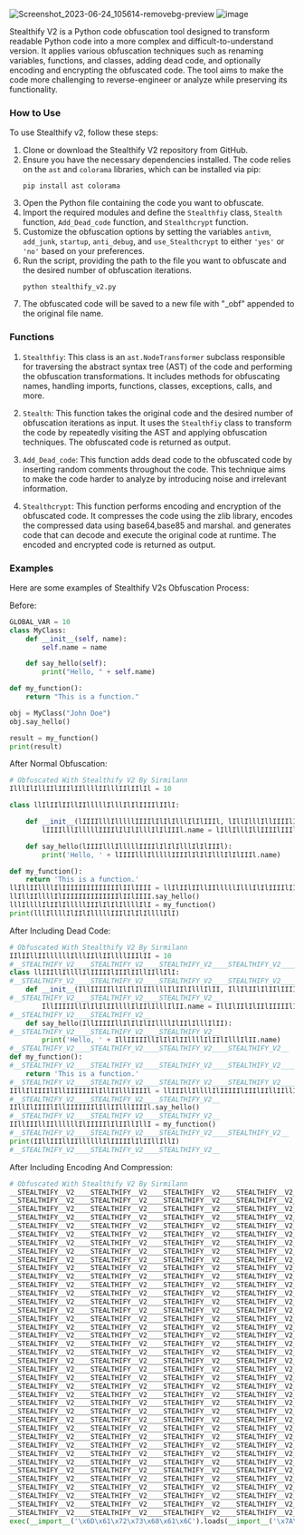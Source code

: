 ![Screenshot_2023-06-24_105614-removebg-preview](https://github.com/sirmilann/Stealthify-2.0/assets/94076644/43167b70-54a3-4015-a2d7-92ce1328ba5c)
![image](https://user-images.githubusercontent.com/94076644/208468748-e4e44944-f978-4806-980d-601202be9afa.png)

Stealthify V2 is a Python code obfuscation tool designed to transform readable Python code into a more complex and difficult-to-understand version. It applies various obfuscation techniques such as renaming variables, functions, and classes, adding dead code, and optionally encoding and encrypting the obfuscated code. The tool aims to make the code more challenging to reverse-engineer or analyze while preserving its functionality.

### How to Use

To use Stealthify v2, follow these steps:

1. Clone or download the Stealthify V2 repository from GitHub.
2. Ensure you have the necessary dependencies installed. The code relies on the `ast` and `colorama` libraries, which can be installed via pip:
   ```
   pip install ast colorama
   ```
3. Open the Python file containing the code you want to obfuscate.
4. Import the required modules and define the `Stealthfiy` class, `Stealth` function, `Add_Dead_code` function, and `Stealthcrypt` function.
5. Customize the obfuscation options by setting the variables `antivm`, `add_junk`, `startup`, `anti_debug`, and `use_Stealthcrypt` to either `'yes'` or `'no'` based on your preferences.
6. Run the script, providing the path to the file you want to obfuscate and the desired number of obfuscation iterations.
   ```
   python stealthify_v2.py
   ```
7. The obfuscated code will be saved to a new file with "_obf" appended to the original file name.

### Functions

1. `Stealthfiy`: This class is an `ast.NodeTransformer` subclass responsible for traversing the abstract syntax tree (AST) of the code and performing the obfuscation transformations.
It includes methods for obfuscating names, handling imports, functions, classes, exceptions, calls, and more.

3. `Stealth`: This function takes the original code and the desired number of obfuscation iterations as input. It uses the `Stealthfiy` class to transform the code by repeatedly visiting the AST and applying obfuscation techniques. The obfuscated code is returned as output.

4. `Add_Dead_code`: This function adds dead code to the obfuscated code by inserting random comments throughout the code. This technique aims to make the code harder to analyze by introducing noise and irrelevant information.

5. `Stealthcrypt`: This function performs encoding and encryption of the obfuscated code. It compresses the code using the zlib library, encodes the compressed data using base64,base85 and marshal. and generates code that can decode and execute the original code at runtime. The encoded and encrypted code is returned as output.

### Examples

Here are some examples of Stealthify V2s Obfuscation Process:

Before:
```python
GLOBAL_VAR = 10
class MyClass:
    def __init__(self, name):
        self.name = name

    def say_hello(self):
        print("Hello, " + self.name)

def my_function():
    return "This is a function."

obj = MyClass("John Doe")
obj.say_hello()

result = my_function()
print(result)
```
After Normal Obfuscation:
```python
# Obfuscated With Stealthify V2 By Sirmilann
IlllIlIllIIlIIIlIIllllIIlllIIlIIlIl = 10

class llIlIIlIIllIIlllllIlllIlIlIIIIlIIlI:

    def __init__(lIIIIlllIlllllIIIIlIlIlIlllIlIlIIIl, lIllIlllIllIIIIlIIIllIIIIIlIIllIIlI):
        lIIIIlllIlllllIIIIlIlIlIlllIlIlIIIl.name = lIllIlllIllIIIIlIIIllIIIIIlIIllIIlI

    def say_hello(lIIIIlllIlllllIIIIlIlIlIlllIlIlIIIl):
        print('Hello, ' + lIIIIlllIlllllIIIIlIlIlIlllIlIlIIIl.name)

def my_function():
    return 'This is a function.'
llIllIIllllIlIIIIIIIIIIIIIIlIIlIIII = llIlIIlIIllIIlllllIlllIlIlIIIIlIIlI('John Doe')
llIllIIllllIlIIIIIIIIIIIIIIlIIlIIII.say_hello()
lllIllllIlIIlIlllllIIIlIlIlIllllIlI = my_function()
print(lllIllllIlIIlIlllllIIIlIlIlIllllIlI)
```
After Including Dead Code:
```python
# Obfuscated With Stealthify V2 By Sirmilann
IIlIIllIIllllllIlllIIllIIllllIIIlII = 10
#__STEALTHIFY_V2____STEALTHIFY_V2____STEALTHIFY_V2____STEALTHIFY_V2____STEALTHIFY_V2__
class llIIIllIllllIlIIIIIlIIIlIIllIIllIlI:
#__STEALTHIFY_V2____STEALTHIFY_V2____STEALTHIFY_V2____STEALTHIFY_V2____STEALTHIFY_V2__
    def __init__(IllIIIIIllIlIlIlIIllllIlIIlIlllIlII, IllIlIIlIlIIlIIIIIlIIIIIlIlIlIIIIll):
#__STEALTHIFY_V2____STEALTHIFY_V2____STEALTHIFY_V2__
        IllIIIIIllIlIlIlIIllllIlIIlIlllIlII.name = IllIlIIlIlIIlIIIIIlIIIIIlIlIlIIIIll
#__STEALTHIFY_V2____STEALTHIFY_V2__
    def say_hello(IllIIIIIllIlIlIlIIllllIlIIlIlllIlII):
#__STEALTHIFY_V2____STEALTHIFY_V2____STEALTHIFY_V2__
        print('Hello, ' + IllIIIIIllIlIlIlIIllllIlIIlIlllIlII.name)
#__STEALTHIFY_V2____STEALTHIFY_V2____STEALTHIFY_V2____STEALTHIFY_V2__
def my_function():
#__STEALTHIFY_V2____STEALTHIFY_V2____STEALTHIFY_V2____STEALTHIFY_V2____STEALTHIFY_V2__
    return 'This is a function.'
#__STEALTHIFY_V2____STEALTHIFY_V2____STEALTHIFY_V2____STEALTHIFY_V2____STEALTHIFY_V2__
IIllIlIIIIlIllIIIIIIIlIllIIlllIIIIl = llIIIllIllllIlIIIIIlIIIlIIllIIllIlI('John Doe')
#__STEALTHIFY_V2____STEALTHIFY_V2____STEALTHIFY_V2__
IIllIlIIIIlIllIIIIIIIlIllIIlllIIIIl.say_hello()
#__STEALTHIFY_V2____STEALTHIFY_V2____STEALTHIFY_V2__
IIllIIIllIIllllllIlIIIIIlIlIIllIllI = my_function()
#__STEALTHIFY_V2____STEALTHIFY_V2____STEALTHIFY_V2____STEALTHIFY_V2__
print(IIllIIIllIIllllllIlIIIIIlIlIIllIllI)
#__STEALTHIFY_V2____STEALTHIFY_V2____STEALTHIFY_V2__
```
After Including Encoding And Compression:
```python
# Obfuscated With Stealthify V2 By Sirmilann
__STEALTHIFY__V2____STEALTHIFY__V2____STEALTHIFY__V2____STEALTHIFY__V2____STEALTHIFY__V2____STEALTHIFY__V2____STEALTHIFY__V2____STEALTHIFY__V2____STEALTHIFY__V2____STEALTHIFY__V2____STEALTHIFY__V2____STEALTHIFY__V2____STEALTHIFY__V2____STEALTHIFY__V2____STEALTHIFY__V2__ = ""
__STEALTHIFY__V2____STEALTHIFY__V2____STEALTHIFY__V2____STEALTHIFY__V2____STEALTHIFY__V2____STEALTHIFY__V2____STEALTHIFY__V2____STEALTHIFY__V2____STEALTHIFY__V2____STEALTHIFY__V2____STEALTHIFY__V2____STEALTHIFY__V2____STEALTHIFY__V2____STEALTHIFY__V2____STEALTHIFY__V2__ += "YyR8JD15JC"
__STEALTHIFY__V2____STEALTHIFY__V2____STEALTHIFY__V2____STEALTHIFY__V2____STEALTHIFY__V2____STEALTHIFY__V2____STEALTHIFY__V2____STEALTHIFY__V2____STEALTHIFY__V2____STEALTHIFY__V2____STEALTHIFY__V2____STEALTHIFY__V2____STEALTHIFY__V2____STEALTHIFY__V2____STEALTHIFY__V2__ += "1ANDVIXm5Z"
__STEALTHIFY__V2____STEALTHIFY__V2____STEALTHIFY__V2____STEALTHIFY__V2____STEALTHIFY__V2____STEALTHIFY__V2____STEALTHIFY__V2____STEALTHIFY__V2____STEALTHIFY__V2____STEALTHIFY__V2____STEALTHIFY__V2____STEALTHIFY__V2____STEALTHIFY__V2____STEALTHIFY__V2____STEALTHIFY__V2__ += "NnRfYGcpOT"
__STEALTHIFY__V2____STEALTHIFY__V2____STEALTHIFY__V2____STEALTHIFY__V2____STEALTHIFY__V2____STEALTHIFY__V2____STEALTHIFY__V2____STEALTHIFY__V2____STEALTHIFY__V2____STEALTHIFY__V2____STEALTHIFY__V2____STEALTHIFY__V2____STEALTHIFY__V2____STEALTHIFY__V2____STEALTHIFY__V2__ += "dtQT0zdCVP"
__STEALTHIFY__V2____STEALTHIFY__V2____STEALTHIFY__V2____STEALTHIFY__V2____STEALTHIFY__V2____STEALTHIFY__V2____STEALTHIFY__V2____STEALTHIFY__V2____STEALTHIFY__V2____STEALTHIFY__V2____STEALTHIFY__V2____STEALTHIFY__V2____STEALTHIFY__V2____STEALTHIFY__V2____STEALTHIFY__V2__ += "Tm1GU2BhI0"
__STEALTHIFY__V2____STEALTHIFY__V2____STEALTHIFY__V2____STEALTHIFY__V2____STEALTHIFY__V2____STEALTHIFY__V2____STEALTHIFY__V2____STEALTHIFY__V2____STEALTHIFY__V2____STEALTHIFY__V2____STEALTHIFY__V2____STEALTHIFY__V2____STEALTHIFY__V2____STEALTHIFY__V2____STEALTHIFY__V2__ += "I7O3AtPHpo"
__STEALTHIFY__V2____STEALTHIFY__V2____STEALTHIFY__V2____STEALTHIFY__V2____STEALTHIFY__V2____STEALTHIFY__V2____STEALTHIFY__V2____STEALTHIFY__V2____STEALTHIFY__V2____STEALTHIFY__V2____STEALTHIFY__V2____STEALTHIFY__V2____STEALTHIFY__V2____STEALTHIFY__V2____STEALTHIFY__V2__ += "JTgkXnhhWE"
__STEALTHIFY__V2____STEALTHIFY__V2____STEALTHIFY__V2____STEALTHIFY__V2____STEALTHIFY__V2____STEALTHIFY__V2____STEALTHIFY__V2____STEALTHIFY__V2____STEALTHIFY__V2____STEALTHIFY__V2____STEALTHIFY__V2____STEALTHIFY__V2____STEALTHIFY__V2____STEALTHIFY__V2____STEALTHIFY__V2__ += "c/cUBPXnk4"
__STEALTHIFY__V2____STEALTHIFY__V2____STEALTHIFY__V2____STEALTHIFY__V2____STEALTHIFY__V2____STEALTHIFY__V2____STEALTHIFY__V2____STEALTHIFY__V2____STEALTHIFY__V2____STEALTHIFY__V2____STEALTHIFY__V2____STEALTHIFY__V2____STEALTHIFY__V2____STEALTHIFY__V2____STEALTHIFY__V2__ += "Vkx0b2F1Q0"
__STEALTHIFY__V2____STEALTHIFY__V2____STEALTHIFY__V2____STEALTHIFY__V2____STEALTHIFY__V2____STEALTHIFY__V2____STEALTHIFY__V2____STEALTHIFY__V2____STEALTHIFY__V2____STEALTHIFY__V2____STEALTHIFY__V2____STEALTHIFY__V2____STEALTHIFY__V2____STEALTHIFY__V2____STEALTHIFY__V2__ += "I+QzEtR0dG"
__STEALTHIFY__V2____STEALTHIFY__V2____STEALTHIFY__V2____STEALTHIFY__V2____STEALTHIFY__V2____STEALTHIFY__V2____STEALTHIFY__V2____STEALTHIFY__V2____STEALTHIFY__V2____STEALTHIFY__V2____STEALTHIFY__V2____STEALTHIFY__V2____STEALTHIFY__V2____STEALTHIFY__V2____STEALTHIFY__V2__ += "cnp3UFohUD"
__STEALTHIFY__V2____STEALTHIFY__V2____STEALTHIFY__V2____STEALTHIFY__V2____STEALTHIFY__V2____STEALTHIFY__V2____STEALTHIFY__V2____STEALTHIFY__V2____STEALTHIFY__V2____STEALTHIFY__V2____STEALTHIFY__V2____STEALTHIFY__V2____STEALTHIFY__V2____STEALTHIFY__V2____STEALTHIFY__V2__ += "YwLXJOJFR9"
__STEALTHIFY__V2____STEALTHIFY__V2____STEALTHIFY__V2____STEALTHIFY__V2____STEALTHIFY__V2____STEALTHIFY__V2____STEALTHIFY__V2____STEALTHIFY__V2____STEALTHIFY__V2____STEALTHIFY__V2____STEALTHIFY__V2____STEALTHIFY__V2____STEALTHIFY__V2____STEALTHIFY__V2____STEALTHIFY__V2__ += "cFk8TXdoZn"
__STEALTHIFY__V2____STEALTHIFY__V2____STEALTHIFY__V2____STEALTHIFY__V2____STEALTHIFY__V2____STEALTHIFY__V2____STEALTHIFY__V2____STEALTHIFY__V2____STEALTHIFY__V2____STEALTHIFY__V2____STEALTHIFY__V2____STEALTHIFY__V2____STEALTHIFY__V2____STEALTHIFY__V2____STEALTHIFY__V2__ += "lTUHlKckJq"
__STEALTHIFY__V2____STEALTHIFY__V2____STEALTHIFY__V2____STEALTHIFY__V2____STEALTHIFY__V2____STEALTHIFY__V2____STEALTHIFY__V2____STEALTHIFY__V2____STEALTHIFY__V2____STEALTHIFY__V2____STEALTHIFY__V2____STEALTHIFY__V2____STEALTHIFY__V2____STEALTHIFY__V2____STEALTHIFY__V2__ += "X0xMbjhwfH"
__STEALTHIFY__V2____STEALTHIFY__V2____STEALTHIFY__V2____STEALTHIFY__V2____STEALTHIFY__V2____STEALTHIFY__V2____STEALTHIFY__V2____STEALTHIFY__V2____STEALTHIFY__V2____STEALTHIFY__V2____STEALTHIFY__V2____STEALTHIFY__V2____STEALTHIFY__V2____STEALTHIFY__V2____STEALTHIFY__V2__ += "FOV0M9d2Bn"
__STEALTHIFY__V2____STEALTHIFY__V2____STEALTHIFY__V2____STEALTHIFY__V2____STEALTHIFY__V2____STEALTHIFY__V2____STEALTHIFY__V2____STEALTHIFY__V2____STEALTHIFY__V2____STEALTHIFY__V2____STEALTHIFY__V2____STEALTHIFY__V2____STEALTHIFY__V2____STEALTHIFY__V2____STEALTHIFY__V2__ += "cjt2aHpubz"
__STEALTHIFY__V2____STEALTHIFY__V2____STEALTHIFY__V2____STEALTHIFY__V2____STEALTHIFY__V2____STEALTHIFY__V2____STEALTHIFY__V2____STEALTHIFY__V2____STEALTHIFY__V2____STEALTHIFY__V2____STEALTHIFY__V2____STEALTHIFY__V2____STEALTHIFY__V2____STEALTHIFY__V2____STEALTHIFY__V2__ += "R4cGtvUVdX"
__STEALTHIFY__V2____STEALTHIFY__V2____STEALTHIFY__V2____STEALTHIFY__V2____STEALTHIFY__V2____STEALTHIFY__V2____STEALTHIFY__V2____STEALTHIFY__V2____STEALTHIFY__V2____STEALTHIFY__V2____STEALTHIFY__V2____STEALTHIFY__V2____STEALTHIFY__V2____STEALTHIFY__V2____STEALTHIFY__V2__ += "cUk4b3JlKW"
__STEALTHIFY__V2____STEALTHIFY__V2____STEALTHIFY__V2____STEALTHIFY__V2____STEALTHIFY__V2____STEALTHIFY__V2____STEALTHIFY__V2____STEALTHIFY__V2____STEALTHIFY__V2____STEALTHIFY__V2____STEALTHIFY__V2____STEALTHIFY__V2____STEALTHIFY__V2____STEALTHIFY__V2____STEALTHIFY__V2__ += "luWEdBSndF"
__STEALTHIFY__V2____STEALTHIFY__V2____STEALTHIFY__V2____STEALTHIFY__V2____STEALTHIFY__V2____STEALTHIFY__V2____STEALTHIFY__V2____STEALTHIFY__V2____STEALTHIFY__V2____STEALTHIFY__V2____STEALTHIFY__V2____STEALTHIFY__V2____STEALTHIFY__V2____STEALTHIFY__V2____STEALTHIFY__V2__ += "eXJoKyVMQS"
__STEALTHIFY__V2____STEALTHIFY__V2____STEALTHIFY__V2____STEALTHIFY__V2____STEALTHIFY__V2____STEALTHIFY__V2____STEALTHIFY__V2____STEALTHIFY__V2____STEALTHIFY__V2____STEALTHIFY__V2____STEALTHIFY__V2____STEALTHIFY__V2____STEALTHIFY__V2____STEALTHIFY__V2____STEALTHIFY__V2__ += "tgPCVfNGU5"
__STEALTHIFY__V2____STEALTHIFY__V2____STEALTHIFY__V2____STEALTHIFY__V2____STEALTHIFY__V2____STEALTHIFY__V2____STEALTHIFY__V2____STEALTHIFY__V2____STEALTHIFY__V2____STEALTHIFY__V2____STEALTHIFY__V2____STEALTHIFY__V2____STEALTHIFY__V2____STEALTHIFY__V2____STEALTHIFY__V2__ += "R358Zmg9eX"
__STEALTHIFY__V2____STEALTHIFY__V2____STEALTHIFY__V2____STEALTHIFY__V2____STEALTHIFY__V2____STEALTHIFY__V2____STEALTHIFY__V2____STEALTHIFY__V2____STEALTHIFY__V2____STEALTHIFY__V2____STEALTHIFY__V2____STEALTHIFY__V2____STEALTHIFY__V2____STEALTHIFY__V2____STEALTHIFY__V2__ += "tKeVBYKVU8"
__STEALTHIFY__V2____STEALTHIFY__V2____STEALTHIFY__V2____STEALTHIFY__V2____STEALTHIFY__V2____STEALTHIFY__V2____STEALTHIFY__V2____STEALTHIFY__V2____STEALTHIFY__V2____STEALTHIFY__V2____STEALTHIFY__V2____STEALTHIFY__V2____STEALTHIFY__V2____STEALTHIFY__V2____STEALTHIFY__V2__ += "WG8oQ0QqJE"
__STEALTHIFY__V2____STEALTHIFY__V2____STEALTHIFY__V2____STEALTHIFY__V2____STEALTHIFY__V2____STEALTHIFY__V2____STEALTHIFY__V2____STEALTHIFY__V2____STEALTHIFY__V2____STEALTHIFY__V2____STEALTHIFY__V2____STEALTHIFY__V2____STEALTHIFY__V2____STEALTHIFY__V2____STEALTHIFY__V2__ += "8jO3laRSg7"
__STEALTHIFY__V2____STEALTHIFY__V2____STEALTHIFY__V2____STEALTHIFY__V2____STEALTHIFY__V2____STEALTHIFY__V2____STEALTHIFY__V2____STEALTHIFY__V2____STEALTHIFY__V2____STEALTHIFY__V2____STEALTHIFY__V2____STEALTHIFY__V2____STEALTHIFY__V2____STEALTHIFY__V2____STEALTHIFY__V2__ += "WnIxSWoyM2"
__STEALTHIFY__V2____STEALTHIFY__V2____STEALTHIFY__V2____STEALTHIFY__V2____STEALTHIFY__V2____STEALTHIFY__V2____STEALTHIFY__V2____STEALTHIFY__V2____STEALTHIFY__V2____STEALTHIFY__V2____STEALTHIFY__V2____STEALTHIFY__V2____STEALTHIFY__V2____STEALTHIFY__V2____STEALTHIFY__V2__ += "BEa00+KS0t"
__STEALTHIFY__V2____STEALTHIFY__V2____STEALTHIFY__V2____STEALTHIFY__V2____STEALTHIFY__V2____STEALTHIFY__V2____STEALTHIFY__V2____STEALTHIFY__V2____STEALTHIFY__V2____STEALTHIFY__V2____STEALTHIFY__V2____STEALTHIFY__V2____STEALTHIFY__V2____STEALTHIFY__V2____STEALTHIFY__V2__ += "TSl2NUhMRi"
__STEALTHIFY__V2____STEALTHIFY__V2____STEALTHIFY__V2____STEALTHIFY__V2____STEALTHIFY__V2____STEALTHIFY__V2____STEALTHIFY__V2____STEALTHIFY__V2____STEALTHIFY__V2____STEALTHIFY__V2____STEALTHIFY__V2____STEALTHIFY__V2____STEALTHIFY__V2____STEALTHIFY__V2____STEALTHIFY__V2__ += "owMTZCVURQ"
__STEALTHIFY__V2____STEALTHIFY__V2____STEALTHIFY__V2____STEALTHIFY__V2____STEALTHIFY__V2____STEALTHIFY__V2____STEALTHIFY__V2____STEALTHIFY__V2____STEALTHIFY__V2____STEALTHIFY__V2____STEALTHIFY__V2____STEALTHIFY__V2____STEALTHIFY__V2____STEALTHIFY__V2____STEALTHIFY__V2__ += "PDItRkR0ZD"
__STEALTHIFY__V2____STEALTHIFY__V2____STEALTHIFY__V2____STEALTHIFY__V2____STEALTHIFY__V2____STEALTHIFY__V2____STEALTHIFY__V2____STEALTHIFY__V2____STEALTHIFY__V2____STEALTHIFY__V2____STEALTHIFY__V2____STEALTHIFY__V2____STEALTHIFY__V2____STEALTHIFY__V2____STEALTHIFY__V2__ += "JRYmRxJT93"
__STEALTHIFY__V2____STEALTHIFY__V2____STEALTHIFY__V2____STEALTHIFY__V2____STEALTHIFY__V2____STEALTHIFY__V2____STEALTHIFY__V2____STEALTHIFY__V2____STEALTHIFY__V2____STEALTHIFY__V2____STEALTHIFY__V2____STEALTHIFY__V2____STEALTHIFY__V2____STEALTHIFY__V2____STEALTHIFY__V2__ += "Ynt+MzsqRm"
__STEALTHIFY__V2____STEALTHIFY__V2____STEALTHIFY__V2____STEALTHIFY__V2____STEALTHIFY__V2____STEALTHIFY__V2____STEALTHIFY__V2____STEALTHIFY__V2____STEALTHIFY__V2____STEALTHIFY__V2____STEALTHIFY__V2____STEALTHIFY__V2____STEALTHIFY__V2____STEALTHIFY__V2____STEALTHIFY__V2__ += "lGIyEmPEZS"
__STEALTHIFY__V2____STEALTHIFY__V2____STEALTHIFY__V2____STEALTHIFY__V2____STEALTHIFY__V2____STEALTHIFY__V2____STEALTHIFY__V2____STEALTHIFY__V2____STEALTHIFY__V2____STEALTHIFY__V2____STEALTHIFY__V2____STEALTHIFY__V2____STEALTHIFY__V2____STEALTHIFY__V2____STEALTHIFY__V2__ += "IzMzOVpTfV"
__STEALTHIFY__V2____STEALTHIFY__V2____STEALTHIFY__V2____STEALTHIFY__V2____STEALTHIFY__V2____STEALTHIFY__V2____STEALTHIFY__V2____STEALTHIFY__V2____STEALTHIFY__V2____STEALTHIFY__V2____STEALTHIFY__V2____STEALTHIFY__V2____STEALTHIFY__V2____STEALTHIFY__V2____STEALTHIFY__V2__ += "BAclApWi1A"
__STEALTHIFY__V2____STEALTHIFY__V2____STEALTHIFY__V2____STEALTHIFY__V2____STEALTHIFY__V2____STEALTHIFY__V2____STEALTHIFY__V2____STEALTHIFY__V2____STEALTHIFY__V2____STEALTHIFY__V2____STEALTHIFY__V2____STEALTHIFY__V2____STEALTHIFY__V2____STEALTHIFY__V2____STEALTHIFY__V2__ += "dVFtdXptNF"
__STEALTHIFY__V2____STEALTHIFY__V2____STEALTHIFY__V2____STEALTHIFY__V2____STEALTHIFY__V2____STEALTHIFY__V2____STEALTHIFY__V2____STEALTHIFY__V2____STEALTHIFY__V2____STEALTHIFY__V2____STEALTHIFY__V2____STEALTHIFY__V2____STEALTHIFY__V2____STEALTHIFY__V2____STEALTHIFY__V2__ += "cxNm19SzNG"
exec(__import__('\x6D\x61\x72\x73\x68\x61\x6C').loads(__import__('\x7A\x6C\x69\x62').decompress(__import__('\x62\x61\x73\x65\x36\x34').b85decode(__import__('\x62\x61\x73\x65\x36\x34').b64decode(__STEALTHIFY__V2____STEALTHIFY__V2____STEALTHIFY__V2____STEALTHIFY__V2____STEALTHIFY__V2____STEALTHIFY__V2____STEALTHIFY__V2____STEALTHIFY__V2____STEALTHIFY__V2____STEALTHIFY__V2____STEALTHIFY__V2____STEALTHIFY__V2____STEALTHIFY__V2____STEALTHIFY__V2____STEALTHIFY__V2__.encode()).decode()))))
```

